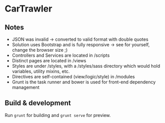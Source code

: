 # CarTrawler

## Notes

- JSON was invalid -> converted to valid format with double quotes
- Solution uses Bootstrap and is fully responsive -> see for yourself, change the browser size ;)
- Controllers and Services are located in /scripts
- Distinct pages are located in /views
- Styles are under /styles, with a /styles/sass directory which would hold variables, utility mixins, etc.
- Directives are self-contained (view/logic/style) in /modules
- Grunt is the task runner and bower is used for front-end dependency management

## Build & development

Run `grunt` for building and `grunt serve` for preview.
